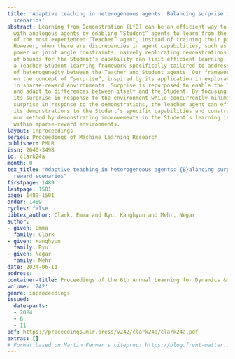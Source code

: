```yaml
---
title: 'Adaptive teaching in heterogeneous agents: Balancing surprise in sparse reward
  scenarios'
abstract: Learning from Demonstration (LfD) can be an efficient way to train systems
  with analogous agents by enabling “Student” agents to learn from the demonstrations
  of the most experienced “Teacher” agent, instead of training their policy in parallel.
  However, when there are discrepancies in agent capabilities, such as divergent actuator
  power or joint angle constraints, naively replicating demonstrations that are out
  of bounds for the Student’s capability can limit efficient learning. We present
  a Teacher-Student learning framework specifically tailored to address the challenge
  of heterogeneity between the Teacher and Student agents. Our framework is based
  on the concept of “surprise”, inspired by its application in exploration incentivization
  in sparse-reward environments. Surprise is repurposed to enable the Teacher to detect
  and adapt to differences between itself and the Student. By focusing on maximizing
  its surprise in response to the environment while concurrently minimizing the Student’s
  surprise in response to the demonstrations, the Teacher agent can effectively tailor
  its demonstrations to the Student’s specific capabilities and constraints. We validate
  our method by demonstrating improvements in the Student’s learning in control tasks
  within sparse-reward environments.
layout: inproceedings
series: Proceedings of Machine Learning Research
publisher: PMLR
issn: 2640-3498
id: clark24a
month: 0
tex_title: "Adaptive teaching in heterogeneous agents: {B}alancing surprise in sparse
  reward scenarios"
firstpage: 1489
lastpage: 1501
page: 1489-1501
order: 1489
cycles: false
bibtex_author: Clark, Emma and Ryu, Kanghyun and Mehr, Negar
author:
- given: Emma
  family: Clark
- given: Kanghyun
  family: Ryu
- given: Negar
  family: Mehr
date: 2024-06-11
address:
container-title: Proceedings of the 6th Annual Learning for Dynamics & Control Conference
volume: '242'
genre: inproceedings
issued:
  date-parts:
  - 2024
  - 6
  - 11
pdf: https://proceedings.mlr.press/v242/clark24a/clark24a.pdf
extras: []
# Format based on Martin Fenner's citeproc: https://blog.front-matter.io/posts/citeproc-yaml-for-bibliographies/
---
```

